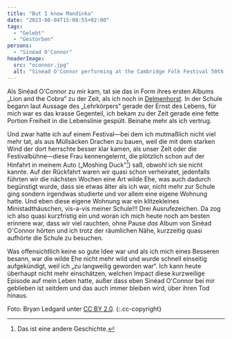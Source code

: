 ```yaml
---
title: "But I know Mandinka"
date: "2023-08-04T15:08:55+02:00"
tags:
  - "Gelebt"
  - "Gestorben"
persons:
  - "Sinéad O'Connor"
headerImage:
  src: "oconnor.jpg"
  alt: "Sinéad O'Connor performing at the Cambridge Folk Festival 50th Anniversary in 2014"
---
```


Als Sinéad O'Connor zu mir kam, tat sie das in Form ihres ersten Albums „Lion and the Cobra“ zu der Zeit, als ich noch in [Delmenhorst](https://couchblog.de/blog/2020/03/03/delmenhorst/). In der Schule begann laut Aussage des „Lehrkörpers“ gerade der Ernst des Lebens, für mich war es das krasse Gegenteil, ich bekam zu der Zeit gerade eine fette Portion Freiheit in die Lebenslinie gespült. Beinahe mehr als ich vertrug. 

Und zwar hatte ich auf einem Festival—bei dem ich mutmaßlich nicht viel mehr tat, als aus Müllsäcken Drachen zu bauen, weil die mit dem starken Wind der dort herrschte besser klar kamen, als unser Zelt oder die Festivalbühne—diese Frau kennengelernt, die plötzlich schon auf der Hinfahrt in meinem Auto („Moshing Duck“[^1]) saß, obwohl ich sie nicht kannte. Auf der Rückfahrt waren wir quasi schon verheiratet, jedenfalls führten wir die nächsten Wochen eine Art wilde Ehe, was auch dadurch begünstigt wurde, dass sie etwas älter als ich war, nicht mehr zur Schule ging sondern irgendwas studierte und vor allem eine eigene Wohnung hatte. Und eben diese eigene Wohnung war ein klitzekleines Ministadthäuschen, vis-a-vis meiner Schule!!! Drei Ausrufezeichen. Da zog ich also quasi kurzfristig ein und woran ich mich heute noch am besten erinnere war, dass wir viel rauchten, ohne Pause _das_ Album von Sinéad O'Connor hörten und ich trotz der räumlichen Nähe, kurzzeitig quasi aufhörte die Schule zu besuchen. 

Was offensichtlich keine so gute Idee war und als ich mich eines Besseren besann, war die wilde Ehe nicht mehr wild und wurde schnell einseitig aufgekündigt, weil ich „zu langweilig geworden war“. Ich kann heute überhaupt nicht mehr einschätzen, welchen Impact diese kurzweilige Episode auf mein Leben hatte, außer dass eben Sinéad O'Connor bei mir geblieben ist seitdem und das auch immer bleiben wird, über ihren Tod hinaus. 

Foto: Bryan Ledgard unter [CC BY 2.0](https://creativecommons.org/licenses/by/2.0/deed.en). {:.cc-copyright}

[^1]: Das ist eine andere Geschichte.

